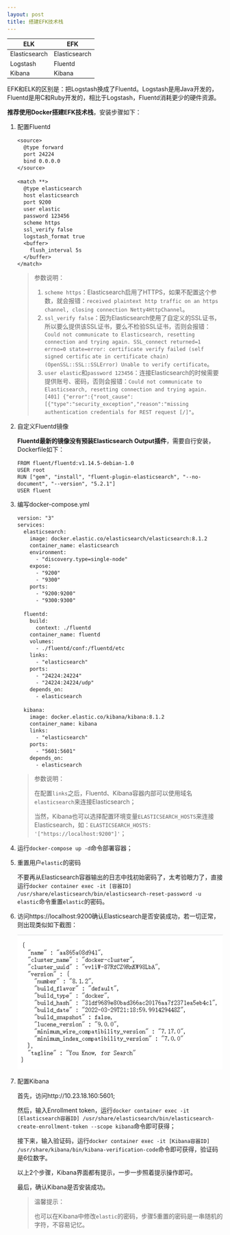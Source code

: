 ```yaml
---
layout: post
title: 搭建EFK技术栈
---
```


| ELK           | EFK           |
| ------------- | ------------- |
| Elasticsearch | Elasticsearch |
| Logstash      | Fluentd       |
| Kibana        | Kibana        |

EFK和ELK的区别是：把Logstash换成了Fluentd。Logstash是用Java开发的，Fluentd是用C和Ruby开发的，相比于Logstash，Fluentd消耗更少的硬件资源。

**推荐使用Docker搭建EFK技术栈**，安装步骤如下：

1. 配置Fluentd

   ```
   <source>
     @type forward
     port 24224
     bind 0.0.0.0
   </source>
   
   <match **>
     @type elasticsearch
     host elasticsearch
     port 9200
     user elastic
     password 123456
     scheme https
     ssl_verify false
     logstash_format true
     <buffer>
       flush_interval 5s
     </buffer>
   </match>
   ```

   > 参数说明：
   >
   > 1. `scheme https`：Elasticsearch启用了HTTPS，如果不配置这个参数，就会报错：`received plaintext http traffic on an https channel, closing connection Netty4HttpChannel`。
   > 2. `ssl_verify false`：因为Elasticsearch使用了自定义的SSL证书，所以要么提供该SSL证书，要么不检验SSL证书，否则会报错：`Could not communicate to Elasticsearch, resetting connection and trying again. SSL_connect returned=1 errno=0 state=error: certificate verify failed (self signed certific`
   >    `ate in certificate chain) (OpenSSL::SSL::SSLError) Unable to verify certificate`。
   > 3. `user elastic`和`password 123456`：连接Elasticsearch的时候需要提供账号、密码，否则会报错：`Could not communicate to Elasticsearch, resetting connection and trying again. [401] {"error":{"root_cause":[{"type":"security_exception","reason":"missing authentication credentials for REST request [/]"`。

2. 自定义Fluentd镜像

   **Fluentd最新的镜像没有预装Elasticsearch Output插件**，需要自行安装，Dockerfile如下：

   ```
   FROM fluent/fluentd:v1.14.5-debian-1.0
   USER root
   RUN ["gem", "install", "fluent-plugin-elasticsearch", "--no-document", "--version", "5.2.1"]
   USER fluent
   ```

3. 编写docker-compose.yml

   ```
   version: "3"
   services:
     elasticsearch:
       image: docker.elastic.co/elasticsearch/elasticsearch:8.1.2
       container_name: elasticsearch
       environment:
         - "discovery.type=single-node"
       expose:
         - "9200"
         - "9300"
       ports:
         - "9200:9200"
         - "9300:9300"
   
     fluentd:
       build:
         context: ./fluentd
       container_name: fluentd
       volumes:
         - ./fluentd/conf:/fluentd/etc
       links:
         - "elasticsearch"
       ports:
         - "24224:24224"
         - "24224:24224/udp"
       depends_on:
         - elasticsearch
   
     kibana:
       image: docker.elastic.co/kibana/kibana:8.1.2
       container_name: kibana
       links:
         - "elasticsearch"
       ports:
         - "5601:5601"
       depends_on:
         - elasticsearch
   ```

   > 参数说明：
   >
   > 在配置`links`之后，Fluentd、Kibana容器内部可以使用域名`elasticsearch`来连接Elasticsearch；
   >
   > 当然，Kibana也可以选择配置环境变量`ELASTICSEARCH_HOSTS`来连接Elasticsearch，如：`ELASTICSEARCH_HOSTS: '["https://localhost:9200"]'`；

4. 运行`docker-compose up -d`命令部署容器；

5. 重置用户`elastic`的密码

   不要再从Elasticsearch容器输出的日志中找初始密码了，太考验眼力了，直接运行`docker container exec -it [容器ID] /usr/share/elasticsearch/bin/elasticsearch-reset-password -u elastic`命令重置`elastic`的密码。

6. 访问https://localhost:9200确认Elasticsearch是否安装成功，若一切正常，则出现类似如下截图：

   ![Elasticsearch安装结果](../images/2022/4/6/1.png)

7. 配置Kibana

   首先，访问http://10.23.18.160:5601;

   然后，输入Enrollment token，运行`docker container exec -it [Elasticsearch容器ID] /usr/share/elasticsearch/bin/elasticsearch-create-enrollment-token --scope kibana`命令即可获得；

   接下来，输入验证码，运行`docker container exec -it [Kibana容器ID] /usr/share/kibana/bin/kibana-verification-code`命令即可获得，验证码是6位数字。

   以上2个步骤，Kibana界面都有提示，一步一步照着提示操作即可。

   最后，确认Kibana是否安装成功。

   > 温馨提示：
   >
   > 也可以在Kibana中修改`elastic`的密码，步骤5重置的密码是一串随机的字符，不容易记忆。
